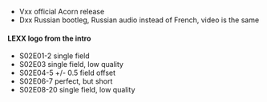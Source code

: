 * Vxx official Acorn release
* Dxx Russian bootleg, Russian audio instead of French, video is the same

#### LEXX logo from the intro

* S02E01-2 single field
* S02E03 single field, low quality
* S02E04-5 +/- 0.5 field offset
* S02E06-7 perfect, but short
* S02E08-20 single field, low quality